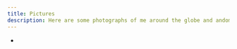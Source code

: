 ```yaml
---
title: Pictures
description: Here are some photographs of me around the globe and andom pictures of myself around the world
---
```


-
